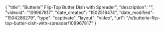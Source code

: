 {
    "title": "Butterie&trade; Flip-Top Butter Dish with Spreader",
    "description": "",
    "videoid": "109967817",
    "date_created": "1502518474",
    "date_modified": "1504286279",
    "type": "captivate",
    "layout": "video",
    "url": "\/v\/butterie-flip-top-butter-dish-with-spreader\/109967817"
}